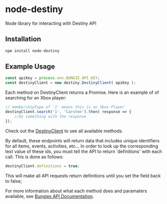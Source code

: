 # node-destiny

Node library for interacting with Destiny API

## Installation

```javascript
npm install node-destiny
```

## Example Usage

```javascript
const apiKey = process.env.BUNGIE_API_KEY;
const destinyClient = new destiny.DestinyClient( apiKey );
```

Each method on DestinyClient returns a Promise. Here is an example of of searching for an Xbox player: 

```javascript
// membershipType of '1' means this is an Xbox Player
destinyClient.search('1', 'Carsten').then( response => {
    //do something with the response
});
```

Check out the [DestinyClient](./DestinyClient.js) to see all available methods.

By default, these endpoints will return data that includes unique identifiers for all items, events, activities, etc... In order to look up the corresponding text value of these ids, you must tell the API to return 'definitions' with each call. This is done as follows:

```javascript
destinyClient.definitions = true;
```

This will make all API requests return definitions until you set the field back to false;

For more information about what each method does and paramaters available, see [Bungies API Documentation](https://www.bungie.net/platform/destiny/help/).